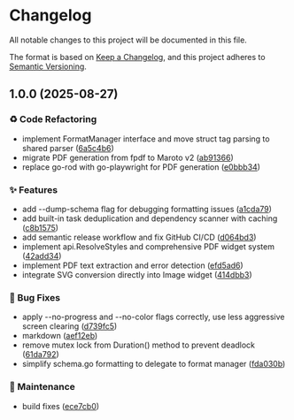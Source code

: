 # Changelog

All notable changes to this project will be documented in this file.

The format is based on [Keep a Changelog](https://keepachangelog.com/en/1.0.0/),
and this project adheres to [Semantic Versioning](https://semver.org/spec/v2.0.0.html).

## 1.0.0 (2025-08-27)


### ♻️ Code Refactoring

* implement FormatManager interface and move struct tag parsing to shared parser ([6a5c4b6](https://github.com/flanksource/clicky/commit/6a5c4b618d9a13048a86cc4f8148c1a5173ef9e8))
* migrate PDF generation from fpdf to Maroto v2 ([ab91366](https://github.com/flanksource/clicky/commit/ab913664f111b0e3d3e8098dfe3f284d6a7e30a9))
* replace go-rod with go-playwright for PDF generation ([e0bbb34](https://github.com/flanksource/clicky/commit/e0bbb3473180b95e70523765edcf870bbd48159b))


### ✨ Features

* add --dump-schema flag for debugging formatting issues ([a1cda79](https://github.com/flanksource/clicky/commit/a1cda798d4da04b3019aebf3447ec35445bb00cc))
* add built-in task deduplication and dependency scanner with caching ([c8b1575](https://github.com/flanksource/clicky/commit/c8b157546c8a165f036d680ba274b87e8f1168a1))
* add semantic release workflow and fix GitHub CI/CD ([d064bd3](https://github.com/flanksource/clicky/commit/d064bd3dca222f8edf20f18853b3ba8321d39b36))
* implement api.ResolveStyles and comprehensive PDF widget system ([42add34](https://github.com/flanksource/clicky/commit/42add34a63583a7e90fff6f73870f12a2d92e856))
* implement PDF text extraction and error detection ([efd5ad6](https://github.com/flanksource/clicky/commit/efd5ad6a858a97cd166607c6d7275fd2293f7e52))
* integrate SVG conversion directly into Image widget ([414dbb3](https://github.com/flanksource/clicky/commit/414dbb34bf393670b747f0cecb89a8974d5ea681))


### 🐛 Bug Fixes

* apply --no-progress and --no-color flags correctly, use less aggressive screen clearing ([d739fc5](https://github.com/flanksource/clicky/commit/d739fc56acf4a382b5e1b14b966fe8212091447e))
* markdown ([aef12eb](https://github.com/flanksource/clicky/commit/aef12ebe342d3bca1f961bfdb979200a8c42ed2f))
* remove mutex lock from Duration() method to prevent deadlock ([61da792](https://github.com/flanksource/clicky/commit/61da792e071d7a54f812075e9acce2a605e3d039))
* simplify schema.go formatting to delegate to format manager ([fda030b](https://github.com/flanksource/clicky/commit/fda030bcad7a0bdb21aa0797065419ac7e41c4c4))


### 🔧 Maintenance

* build fixes ([ece7cb0](https://github.com/flanksource/clicky/commit/ece7cb028372c66f78f373186e5271b23aa0cc84))
